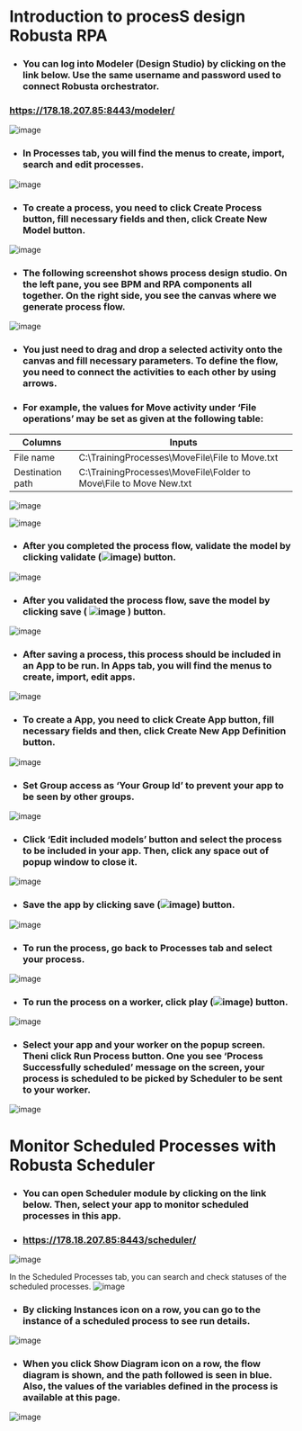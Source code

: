 # Introduction to procesS design Robusta RPA

* ### You can log into Modeler (Design Studio) by clicking on the link below. Use the same username and password used to connect Robusta orchestrator.
### https://178.18.207.85:8443/modeler/

![image](https://user-images.githubusercontent.com/87966919/130034214-f82e8e38-e7e7-43bc-a2d5-1257a724db0e.png)

* ### In Processes tab, you will find the menus to create, import, search and edit processes.

![image](https://user-images.githubusercontent.com/87966919/130034243-65d51c0d-62f2-4081-a869-51789cdca7f0.png)
* ### To create a process, you need to click Create Process button, fill necessary fields and then, click Create New Model button.

![image](https://user-images.githubusercontent.com/87966919/130034253-f4eb1687-7cfb-4fe1-a38d-df9a676f9481.png)

* ### The following screenshot shows process design studio. On the left pane, you see BPM and RPA components all together. On the right side, you see the canvas where we generate process flow. 

![image](https://user-images.githubusercontent.com/87966919/130034276-d89ff180-56cb-4c71-bb00-fa555a06447c.png)

* ### You just need to drag and drop a selected activity onto the canvas and fill necessary parameters. To define the flow, you need to connect the activities to each other by using arrows.

* ### For example, the values for Move activity under ‘File operations’ may be set as given at the following table:
| Columns  | Inputs |
| ------------- | ------------- |
|File name|	C:\TrainingProcesses\MoveFile\File to Move.txt|
|Destination path|	C:\TrainingProcesses\MoveFile\Folder to Move\File to Move New.txt|

![image](https://user-images.githubusercontent.com/87966919/130034332-e6b1fbcb-6ba6-49d7-8f4a-23aba18ecaba.png)

![image](https://user-images.githubusercontent.com/87966919/130034351-3747c182-0c18-4e85-ba58-ed0d95077ffd.png)
* ### After you completed the process flow, validate the model by clicking validate (![image](https://user-images.githubusercontent.com/87966919/130036145-964ddf78-cd11-4b75-9797-6b73926fa24e.png))  button. 
![image](https://user-images.githubusercontent.com/87966919/130034362-6cb04634-fd27-48da-a64d-e8044e1ef489.png)
* ### After you validated the process flow, save the model by clicking save ( ![image](https://user-images.githubusercontent.com/87966919/130034390-5c30a0f9-028a-408d-b099-056254352df1.png) ) button. 


![image](https://user-images.githubusercontent.com/87966919/130034405-31e38920-c632-4787-a47a-8c49ccae8edf.png)

* ### After saving a process, this process should be included in an App to be run. In Apps tab, you will find the menus to create, import, edit apps.

![image](https://user-images.githubusercontent.com/87966919/130034420-f18b0c2a-8e3c-466b-adda-3d7401fa0648.png)

* ### To create a App, you need to click Create App button, fill necessary fields and then, click Create New App Definition button.
![image](https://user-images.githubusercontent.com/87966919/130034454-19e06615-0681-4016-82f9-d4d463eb4618.png)
* ### Set Group access as ‘Your Group Id’ to prevent your app to be seen by other groups.

![image](https://user-images.githubusercontent.com/87966919/130034484-5b675ec1-247a-4f89-b29c-8292d8fcc3da.png)

* ### Click ‘Edit included models’ button and select the process to be included in your app. Then, click any space out of popup window to close it.

![image](https://user-images.githubusercontent.com/87966919/130034510-b873509e-bf33-4427-b093-778e2edf8a23.png)


* ### Save the app by clicking save (![image](https://user-images.githubusercontent.com/87966919/130034532-410cc1ef-d056-4262-a174-20dbc3f255b1.png)) button. 

![image](https://user-images.githubusercontent.com/87966919/130034548-98b64ed5-03c4-4305-9604-2e7d766fee36.png)

* ### To run the process, go back to Processes tab and select your process.

![image](https://user-images.githubusercontent.com/87966919/130034580-a9d08605-f61e-44e4-b20b-405b67929de3.png)

* ### To run the process on a worker, click play (![image](https://user-images.githubusercontent.com/87966919/130034596-c78e54b4-50cf-4b4d-9edb-e5eb8df80209.png)) button.


![image](https://user-images.githubusercontent.com/87966919/130034613-295b6a04-c5a8-4712-b04e-a0073beede89.png)


* ### Select your app and your worker on the popup screen. Theni click Run Process button. One you see ‘Process Successfully scheduled’ message on the screen, your process is scheduled to be picked by Scheduler to be sent to your worker.

![image](https://user-images.githubusercontent.com/87966919/130034633-a36005d8-9e55-4cbf-b252-bc21167c4f3f.png)

# Monitor Scheduled Processes with Robusta Scheduler

* ### You can open Scheduler module by clicking on the link below. Then, select your app to monitor scheduled processes in this app.

* ### https://178.18.207.85:8443/scheduler/

![image](https://user-images.githubusercontent.com/87966919/130034700-d0676c33-16c3-4a7b-bcd3-0462ad3b0380.png)

In the Scheduled Processes tab, you can search and check statuses of the scheduled processes. 
![image](https://user-images.githubusercontent.com/87966919/130034732-95436a38-6074-4fe0-a928-15e59c3f5e09.png)

* ### By clicking Instances icon on a row, you can go to the instance of a scheduled process to see run details.  

![image](https://user-images.githubusercontent.com/87966919/130034757-1a49cac6-3df3-493e-86d1-1bf5b02272c9.png)
* ### When you click Show Diagram icon on a row, the flow diagram is shown, and the path followed is seen in blue. Also, the values of the variables defined in the process is available at this page.	

![image](https://user-images.githubusercontent.com/87966919/130034772-34ed5277-c4d1-49a6-a2c1-d677dfa58cfd.png)



